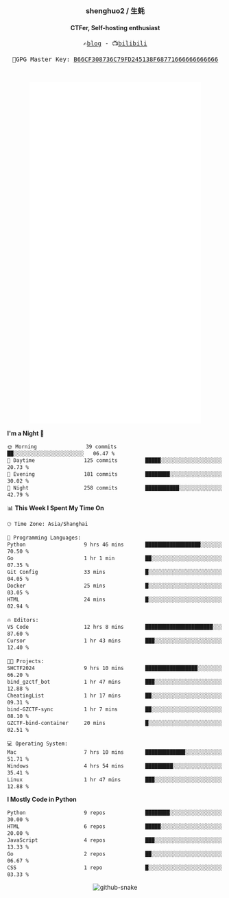 <h3 align="center"> shenghuo2 / 生蚝 </h3>
<h4 align="center" >CTFer, Self-hosting enthusiast</h3>


<p align="center">
  <samp>
    ✍️<a href="https://blog.shenghuo2.top/">blog</a> -
    📺<a href="https://space.bilibili.com/85894935">bilibili</a>
  </samp>
</p>
<p align="center">
  <samp>
     🔐GPG Master Key: <a align="center" href="https://github.com/shenghuo2.gpg">B66CF308736C79FD245138F68771666666666666</a>
  </samp>
</p>
<br>
<p align="center">
  <a href="https://github.com/shenghuo2">
    <img width="400" align="top" src="https://github.com/shenghuo2/shenghuo2/blob/main/metrics.left.svg" />
  </a>
  <a href="https://github.com/shenghuo2">
    <img width="400" align="top" src="https://github.com/shenghuo2/shenghuo2/blob/main/metrics.right.svg" />
  </a>
</p>


<!--START_SECTION:waka-->
**I'm a Night 🦉** 

```text
🌞 Morning                39 commits          ██░░░░░░░░░░░░░░░░░░░░░░░   06.47 % 
🌆 Daytime                125 commits         █████░░░░░░░░░░░░░░░░░░░░   20.73 % 
🌃 Evening                181 commits         ████████░░░░░░░░░░░░░░░░░   30.02 % 
🌙 Night                  258 commits         ███████████░░░░░░░░░░░░░░   42.79 % 
```


📊 **This Week I Spent My Time On** 

```text
🕑︎ Time Zone: Asia/Shanghai

💬 Programming Languages: 
Python                   9 hrs 46 mins       ██████████████████░░░░░░░   70.50 % 
Go                       1 hr 1 min          ██░░░░░░░░░░░░░░░░░░░░░░░   07.35 % 
Git Config               33 mins             █░░░░░░░░░░░░░░░░░░░░░░░░   04.05 % 
Docker                   25 mins             █░░░░░░░░░░░░░░░░░░░░░░░░   03.05 % 
HTML                     24 mins             █░░░░░░░░░░░░░░░░░░░░░░░░   02.94 % 

🔥 Editors: 
VS Code                  12 hrs 8 mins       ██████████████████████░░░   87.60 % 
Cursor                   1 hr 43 mins        ███░░░░░░░░░░░░░░░░░░░░░░   12.40 % 

🐱‍💻 Projects: 
SHCTF2024                9 hrs 10 mins       █████████████████░░░░░░░░   66.20 % 
bind_gzctf_bot           1 hr 47 mins        ███░░░░░░░░░░░░░░░░░░░░░░   12.88 % 
CheatingList             1 hr 17 mins        ██░░░░░░░░░░░░░░░░░░░░░░░   09.31 % 
bind-GZCTF-sync          1 hr 7 mins         ██░░░░░░░░░░░░░░░░░░░░░░░   08.10 % 
GZCTF-bind-container     20 mins             █░░░░░░░░░░░░░░░░░░░░░░░░   02.51 % 

💻 Operating System: 
Mac                      7 hrs 10 mins       █████████████░░░░░░░░░░░░   51.71 % 
Windows                  4 hrs 54 mins       █████████░░░░░░░░░░░░░░░░   35.41 % 
Linux                    1 hr 47 mins        ███░░░░░░░░░░░░░░░░░░░░░░   12.88 % 
```

**I Mostly Code in Python** 

```text
Python                   9 repos             ████████░░░░░░░░░░░░░░░░░   30.00 % 
HTML                     6 repos             █████░░░░░░░░░░░░░░░░░░░░   20.00 % 
JavaScript               4 repos             ███░░░░░░░░░░░░░░░░░░░░░░   13.33 % 
Go                       2 repos             ██░░░░░░░░░░░░░░░░░░░░░░░   06.67 % 
CSS                      1 repo              █░░░░░░░░░░░░░░░░░░░░░░░░   03.33 % 
```




<!--END_SECTION:waka-->


<div align="center">
  <picture>
    <source media="(prefers-color-scheme: dark)" srcset="https://gist.githubusercontent.com/shenghuo2/bfce20b14ab0484cef03bae6e60e0b3a/raw/github-snake-dark.svg" />
    <source media="(prefers-color-scheme: light)" srcset="https://gist.githubusercontent.com/shenghuo2/bfce20b14ab0484cef03bae6e60e0b3a/raw/github-snake.svg" />
    <img alt="github-snake" src="https://gist.githubusercontent.com/shenghuo2/bfce20b14ab0484cef03bae6e60e0b3a/raw/github-snake.svg" />
  </picture>
</div>

<!--
**shenghuo2/shenghuo2** is a ✨ _special_ ✨ repository because its `README.md` (this file) appears on your GitHub profile.

Here are some ideas to get you started:

- 🔭 I’m currently working on ...
- 🌱 I’m currently learning ...
- 👯 I’m looking to collaborate on ...
- 🤔 I’m looking for help with ...
- 💬 Ask me about ...
- 📫 How to reach me: ...
- 😄 Pronouns: ...
- ⚡ Fun fact: ...
-->
